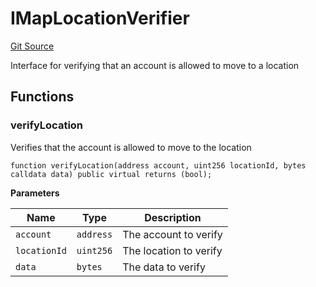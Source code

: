 # IMapLocationVerifier
[Git Source](https://github.com/nezz0746/lens-social-location/blob/478ee50102d2da08f8cd5e194c7e6275bdfc1fa7/src/interfaces/IMapLocationVerifier.sol)

Interface for verifying that an account is allowed to move to a location


## Functions
### verifyLocation

Verifies that the account is allowed to move to the location


```solidity
function verifyLocation(address account, uint256 locationId, bytes calldata data) public virtual returns (bool);
```
**Parameters**

|Name|Type|Description|
|----|----|-----------|
|`account`|`address`|The account to verify|
|`locationId`|`uint256`|The location to verify|
|`data`|`bytes`|The data to verify|


